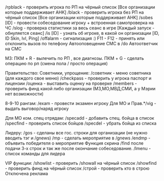 /rpblack - проверить игрока по РП на чёрный список [Все организации которые поддерживает AHK]
/black - проверить игрока без РП на чёрный список [Все организации которые поддерживает AHK]
/sobes [ID] - провести собеседование игроку + встроенная самопроверка на ЧС
/slog - проверка статистики за весь сеанс в игре [Каждый запуск - обнуляется сеанс]
/is [ID] - узнать об игроке, в какой он организации [ID, ID Skin, lvl, Ping]
/offalarm - сигнализация :)
F11 - F12 - принять или отклонить вызов по телефону
Автооповещение СМС в /do
Автоответчик на СМС


МЗ:
ПКМ + R - вылечить по РП , все диагнозы.
ПКМ + G - сделать операцию по рп (смена пола / просто операция)

Правительство:
Советники, упрощение:
/советник - меню советника (для каждого свое меню)
/checkpass - проверить у игрока паспорт и лицензии
/оценка - выставить оценку на проверке
/members - проверить финд какой либо организации (МЗ,МО,МВД,СМИ, а у Мэрии нет возможности)

8-9-10 рангам:
/exam - провести экзамен игроку
Для МО и Прав.*/vig - выдать выговор/наряд игроку
 

Для МО ком. спец отрядам:
/specadd - добавить спец. бойца в список
/specfind - проверить список бойцов
/specdel - убрать бойца из списка


Лидеру:
/gos - сделаны все гос. строки для организации (не нужно вводить тэг и /gnews)
/mp - сделать мероприятие в /gnews
/endmp - объявить победителя о мероприятие
Функция скрина /find после подачи 3-х строк и так же после окончание собеседование.
/lmenu - список команды для лидера

VIP функции:
/showlist - проверить /showall на чёрный список
/showfind - проверить финд на чёрный список
/строй - проверить кто в строю
Отключена реклама
